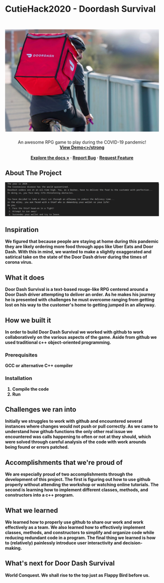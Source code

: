 # CutieHack2020 - Doordash Survival

<!-- PROJECT LOGO -->
<br />
<p align="center">
  <a href="https://github.com/DhillonSuhail/CutieHack2020.git">
    <img src="images/doordash.png" alt="Logo" >
  </a>

  <h3 align="center"></h3>

  <p align="center">
    An awesome RPG game to play during the COVID-19 pandemic!
    <br />
    <a href="https://github.com/othneildrew/Best-README-Template"><strong>View Demo<>/strong</a>
    <br />
    <br />
    <a href="https://github.com/DhillonSuhail/CutieHack2020/">Explore the docs »</a>
    ·
    <a href="https://github.com/DhillonSuhail/CutieHack2020/issues">Report Bug</a>
    ·
    <a href="https://github.com/DhillonSuhail/CutieHack2020/issues">Request Feature</a>
  </p>
</p>




<!-- ABOUT THE PROJECT -->
## About The Project

<p align="center">
  <a href="https://github.com/DhillonSuhail/CutieHack2020.git">
    <img src="images/screenshot.png" alt="Logo" >
  </a>

## Inspiration
We figured that because people are staying at home during this pandemic they are likely ordering more food through apps like Uber Eats and Door Dash. With this in mind, we wanted to make a slightly exaggerated and satirical take on the state of the Door Dash driver during the times of corona virus.

## What it does
Door Dash Survival is a text-based rouge-like RPG centered around a Door Dash driver attempting to deliver an order. As he makes his journey he is presented with challenges he must overcome ranging from getting lost on his way to the customer's home to getting jumped in an alleyway.

## How we built it
In order to build Door Dash Survival we worked with github to work collaboratively on the various aspects of the game. Aside from github we used traditional c++ object-oriented programming.



<!-- GETTING STARTED -->
### Prerequisites

GCC or alternative C++ compiler

### Installation

1. Compile the code
2. Run


## Challenges we ran into
Initially we struggles to work with github and encountered several instances where changes would not push or pull correctly. As we came to understand how github functions the only other real issue we encountered was calls happening to often or not at they should, which were solved through careful analysis of the code with work arounds being found or errors patched.

## Accomplishments that we're proud of
We are especially proud of two accomplishments through the development of this project. The first is figuring out how to use github properly without attending the workshop or watching online tutorials. The second is learning how to implement different classes, methods, and constructors into a c++ program.

## What we learned
We learned how to properly use github to share our work and work effectively as a team. We also learned how to effectively implement classes, methods, and constructors to simplify and organize code while reducing redundant code in a program. The final thing we learned is how to (relatively) painlessly introduce user interactivity and decision-making.

## What's next for Door Dash Survival
World Conquest. We shall rise to the top just as Flappy Bird before us.